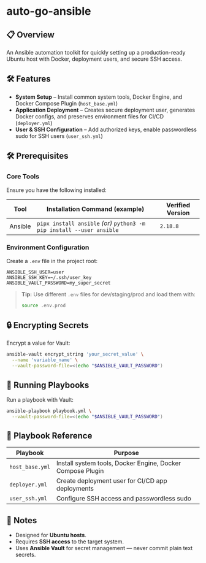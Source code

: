 # auto-go-ansible

## 📋 Overview

An Ansible automation toolkit for quickly setting up a production-ready Ubuntu host with Docker, deployment users, and secure SSH access.

## 🛠 Features

- **System Setup** – Install common system tools, Docker Engine, and Docker Compose Plugin (`host_base.yml`)
- **Application Deployment** – Creates secure deployment user, generates Docker configs, and preserves environment files for CI/CD (`deployer.yml`)
- **User & SSH Configuration** – Add authorized keys, enable passwordless sudo for SSH users (`user_ssh.yml`)

## 🛠️ Prerequisites

### Core Tools

Ensure you have the following installed:

| Tool    | Installation Command (example)                                        | Verified Version |
| ------- | --------------------------------------------------------------------- | ---------------- |
| Ansible | `pipx install ansible` _(or)_ `python3 -m pip install --user ansible` | `2.18.8`         |

### Environment Configuration

Create a `.env` file in the project root:

```env
ANSIBLE_SSH_USER=user
ANSIBLE_SSH_KEY=~/.ssh/user_key
ANSIBLE_VAULT_PASSWORD=my_super_secret
```

> **Tip:** Use different `.env` files for dev/staging/prod and load them with:
>
> ```bash
> source .env.prod
> ```

## 🔒 Encrypting Secrets

Encrypt a value for Vault:

```bash
ansible-vault encrypt_string 'your_secret_value' \
  --name 'variable_name' \
  --vault-password-file=<(echo "$ANSIBLE_VAULT_PASSWORD")
```

## 🚀 Running Playbooks

Run a playbook with Vault:

```bash
ansible-playbook playbook.yml \
  --vault-password-file=<(echo "$ANSIBLE_VAULT_PASSWORD")
```

## 📂 Playbook Reference

| Playbook        | Purpose                                                    |
| --------------- | ---------------------------------------------------------- |
| `host_base.yml` | Install system tools, Docker Engine, Docker Compose Plugin |
| `deployer.yml`  | Create deployment user for CI/CD app deployments           |
| `user_ssh.yml`  | Configure SSH access and passwordless sudo                 |

## 📌 Notes

- Designed for **Ubuntu hosts**.
- Requires **SSH access** to the target system.
- Uses **Ansible Vault** for secret management — never commit plain text secrets.
